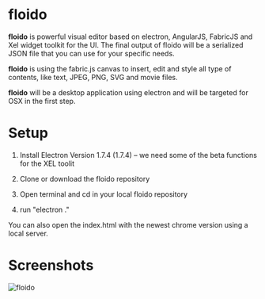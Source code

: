 # floido

**floido** is powerful visual editor based on electron, AngularJS, FabricJS and Xel widget toolkit for the UI. The final output of floido will be a serialized JSON file that you can use for your specific needs.

**floido** is using the fabric.js canvas to insert, edit and style all type of contents, like text, JPEG, PNG, SVG and movie files.

**floido** will be a desktop application using electron and will be targeted for OSX in the first step.

# Setup

1. Install Electron Version 1.7.4 (1.7.4) – we need some of the beta functions for the XEL toolit

2. Clone or download the floido repository

3. Open terminal and cd in your local floido repository

4. run "electron ."

You can also open the index.html with the newest chrome version using a local server.

# Screenshots

![floido]({{site.baseurl}}//floido.jpg)

